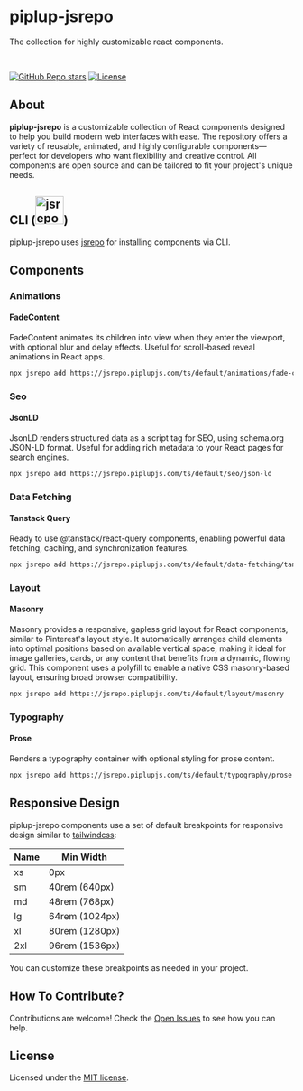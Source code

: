 # piplup-jsrepo

The collection for highly customizable react components.

<br />

<a href="https://github.com/sadik-malik/piplup-jsrepo/stargazers"><img alt="GitHub Repo stars" src="https://img.shields.io/github/stars/sadik-malik/piplup-jsrepo"></a>
<a href="https://github.com/sadik-malik/piplup-jsrepo/blob/main/LICENSE"><img alt="License" src="https://img.shields.io/badge/License-MIT-magenta"></a>

## About

**piplup-jsrepo** is a customizable collection of React components designed to help you build modern web interfaces with ease. The repository offers a variety of reusable, animated, and highly configurable components—perfect for developers who want flexibility and creative control. All components are open source and can be tailored to fit your project's unique needs.


## CLI (<a href="https://jsrepo.dev"><img src="https://jsrepo.dev/badges/jsrepo.svg" width="50" alt="jsrepo"></a>)

piplup-jsrepo uses [jsrepo](https://jsrepo.dev) for installing components via CLI.

## Components

### Animations

#### FadeContent
FadeContent animates its children into view when they enter the viewport, with optional blur and delay effects. Useful for scroll-based reveal animations in React apps.

```bash
npx jsrepo add https://jsrepo.piplupjs.com/ts/default/animations/fade-content
```

### Seo

#### JsonLD
JsonLD renders structured data as a script tag for SEO, using schema.org JSON-LD format. Useful for adding rich metadata to your React pages for search engines.

```bash
npx jsrepo add https://jsrepo.piplupjs.com/ts/default/seo/json-ld
```
### Data Fetching

#### Tanstack Query
Ready to use @tanstack/react-query components, enabling powerful data fetching, caching, and synchronization features.

```bash
npx jsrepo add https://jsrepo.piplupjs.com/ts/default/data-fetching/tanstack-query
```

### Layout

#### Masonry
Masonry provides a responsive, gapless grid layout for React components, similar to Pinterest's layout style. It automatically arranges child elements into optimal positions based on available vertical space, making it ideal for image galleries, cards, or any content that benefits from a dynamic, flowing grid. This component uses a polyfill to enable a native CSS masonry-based layout, ensuring broad browser compatibility.

```bash
npx jsrepo add https://jsrepo.piplupjs.com/ts/default/layout/masonry
```


### Typography

#### Prose
Renders a typography container with optional styling for prose content.

```bash
npx jsrepo add https://jsrepo.piplupjs.com/ts/default/typography/prose
```

## Responsive Design

piplup-jsrepo components use a set of default breakpoints for responsive design similar to [tailwindcss](https://tailwindcss.com/docs/responsive-design):

| Name    | Min Width         |
|---------|-------------------|
| xs      | 0px               |
| sm      | 40rem (640px)     |
| md      | 48rem (768px)     |
| lg      | 64rem (1024px)    |
| xl      | 80rem (1280px)    |
| 2xl     | 96rem (1536px)    |

You can customize these breakpoints as needed in your project.

## How To Contribute?

Contributions are welcome! Check the [Open Issues](https://github.com/sadik-malik/piplup-jsrepo/issues) to see how you can help.

## License

Licensed under the [MIT license](https://github.com/sadik-malik/piplup-jsrepo/blob/main/LICENSE).
